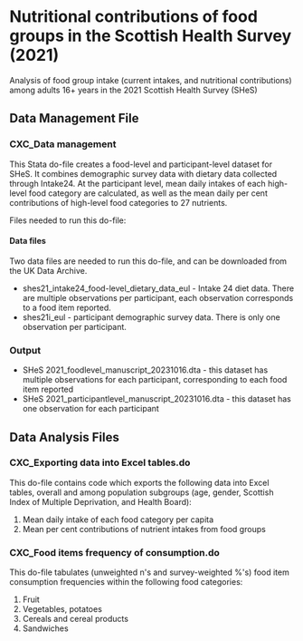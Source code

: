 # Nutritional contributions of food groups in the Scottish Health Survey (2021)
Analysis of food group intake (current intakes, and nutritional contributions) among adults 16+ years in the 2021 Scottish Health Survey (SHeS)

## Data Management File

### CXC_Data management
This Stata do-file creates a food-level and participant-level dataset for SHeS. It combines demographic survey data with dietary data collected through Intake24. At the participant level, mean daily intakes of each high-level food category are calculated, as well as the mean daily per cent contributions of high-level food categories to 27 nutrients.

Files needed to run this do-file:
#### Data files
Two data files are needed to run this do-file, and can be downloaded from the UK Data Archive.
- shes21_intake24_food-level_dietary_data_eul - Intake 24 diet data. There are multiple observations per participant, each observation corresponds to a food item reported.
- shes21i_eul - participant demographic survey data. There is only one observation per participant.

### Output
- SHeS 2021_foodlevel_manuscript_20231016.dta - this dataset has multiple observations for each participant, corresponding to each food item reported
- SHeS 2021_participantlevel_manuscript_20231016.dta - this dataset has one observation for each participant

## Data Analysis Files
### CXC_Exporting data into Excel tables.do
This do-file contains code which exports the following data into Excel tables, overall and among population subgroups (age, gender, Scottish Index of Multiple Deprivation, and Health Board): 
1) Mean daily intake of each food category per capita
2) Mean per cent contributions of nutrient intakes from food groups

### CXC_Food items frequency of consumption.do
This do-file tabulates (unweighted n's and survey-weighted %'s) food item consumption frequencies within the following food categories:
1) Fruit
2) Vegetables, potatoes
3) Cereals and cereal products
4) Sandwiches

